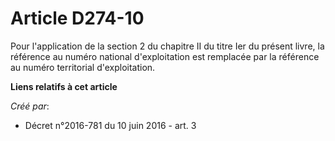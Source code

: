 # Article D274-10

Pour l'application de la section 2 du chapitre II du titre Ier du présent livre, la référence au numéro national
d'exploitation est remplacée par la référence au numéro territorial d'exploitation.

**Liens relatifs à cet article**

_Créé par_:

  - Décret n°2016-781 du 10 juin 2016 - art. 3
